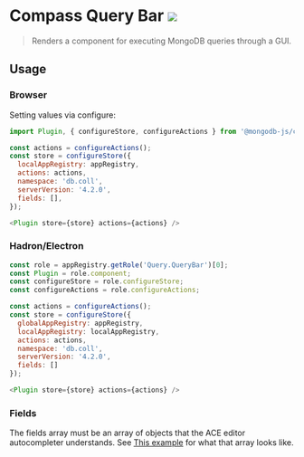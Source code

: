 # Compass Query Bar [![][workflow_img]][workflow_url]

> Renders a component for executing MongoDB queries through a GUI.

## Usage

### Browser

Setting values via configure:

```js
import Plugin, { configureStore, configureActions } from '@mongodb-js/compass-query-bar';

const actions = configureActions();
const store = configureStore({
  localAppRegistry: appRegistry,
  actions: actions,
  namespace: 'db.coll',
  serverVersion: '4.2.0',
  fields: [],
});

<Plugin store={store} actions={actions} />
```

### Hadron/Electron

```js
const role = appRegistry.getRole('Query.QueryBar')[0];
const Plugin = role.component;
const configureStore = role.configureStore;
const configureActions = role.configureActions;

const actions = configureActions();
const store = configureStore({
  globalAppRegistry: appRegistry,
  localAppRegistry: localAppRegistry,
  actions: actions,
  namespace: 'db.coll',
  serverVersion: '4.2.0',
  fields: []
});

<Plugin store={store} actions={actions} />
```

### Fields

The fields array must be an array of objects that the ACE editor autocompleter understands. See
[This example](https://github.com/mongodb-js/ace-autocompleter/blob/master/lib/constants/accumulators.js)
for what that array looks like.

[workflow_img]: https://github.com/mongodb-js/compass-query-bar/workflows/Check%20and%20Test/badge.svg?event=push
[workflow_url]: https://github.com/mongodb-js/compass-query-bar/actions?query=workflow%3A%22Check+and+Test%22
